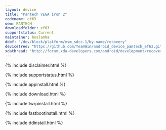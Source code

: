 ```yaml
---
layout: device
title: "Pantech VEGA Iron 2"
codename: ef63
oem: PANTECH
downloadfolder: ef63
supportstatus: Current
maintainer: hoalamha
ddof: "/dev/block/platform/msm_sdcc.1/by-name/recovery"
devicetree: "https://github.com/TeamWin/android_device_pantech_ef63.git"
xdathread: "http://forum.xda-developers.com/android/development/recovery-twrp-3-0-2-0-pantech-sky-vega-t3500685/post69636314#post69636314"
---
```


{% include disclaimer.html %}

{% include supportstatus.html %}

{% include appinstall.html %}

{% include download.html %}

{% include twrpinstall.html %}

{% include fastbootinstall.html %}

{% include ddinstall.html %}


